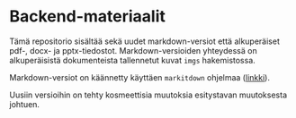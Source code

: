 # Backend-materiaalit

Tämä repositorio sisältää sekä uudet markdown-versiot että alkuperäiset pdf-, docx- ja pptx-tiedostot. Markdown-versioiden yhteydessä on alkuperäisistä dokumenteista tallennetut kuvat `imgs` hakemistossa.

Markdown-versiot on käännetty käyttäen `markitdown` ohjelmaa ([linkki](https://github.com/microsoft/markitdown)).

Uusiin versioihin on tehty kosmeettisia muutoksia esitystavan muutoksesta johtuen.

